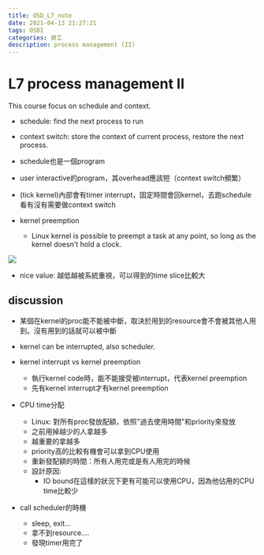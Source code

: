 ```yaml
---
title: OSD_L7_note
date: 2021-04-13 21:27:21
tags: OSDI
categories: 資工
description: process management (II)
---
```


# L7 process management II
This course focus on schedule and context.

* schedule: find the next process to run
* context switch: store the context of current process, restore the next process.

* schedule也是一個program

* user interactive的program，其overhead應該短（context switch頻繁）

* (tick kernel)內部會有timer interrupt，固定時間會回kernel，去跑schedule看有沒有需要做context switch

* kernel preemption
    * Linux kernel is possible to preempt a task at any point, so long as the kernel doesn't hold a clock.

![](https://i.imgur.com/g3p8rfH.png)

* nice value: 越低越被系統重視，可以得到的time slice比較大


## discussion
* 某個在kernel的proc能不能被中斷，取決於用到的resource會不會被其他人用到。沒有用到的話就可以被中斷
* kernel can be interrupted, also scheduler.

* kernel interrupt vs kernel preemption
    * 執行kernel code時，能不能接受被interrupt，代表kernel preemption
    * 先有kernel interrupt才有kernel preemption

* CPU time分配
    * Linux: 對所有proc發放配額，依照"過去使用時間"和priority來發放
    * 之前用掉越少的人拿越多
    * 越重要的拿越多
    * priority高的比較有機會可以拿到CPU使用
    * 重新發配額的時間：所有人用完或是有人用完的時候
    * 設計原因:
        * IO bound在這樣的狀況下更有可能可以使用CPU，因為他佔用的CPU time比較少

* call scheduler的時機
    * sleep, exit...
    * 拿不到resource....
    * 發現timer用完了

